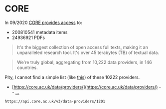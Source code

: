 # CORE

In 09/2020 [CORE provides access](https://core.ac.uk/data/) to:

* 200810541 metadata items
* 24936921 PDFs

> It's the biggest collection of open access full texts, making it an
> unparalleled research tool. It's over 45 terabytes (TB) of textual data.

> We're truly global, aggregating from 10,222 data providers, in 146 countries.

Pity, I cannot find a simple list (like [this](https://git.io/vKXFv)) of these
10222 providers.

* [https://core.ac.uk/data/providers/](https://core.ac.uk/data/providers/) -- [...](https://pbs.twimg.com/media/DqQi5YDWoAARqCA.jpg:large)

```
https://api.core.ac.uk/v3/data-providers/1201
```
